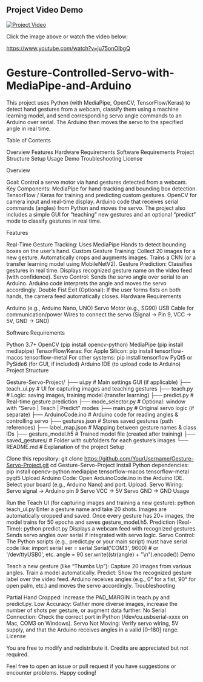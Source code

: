 ## Project Video Demo

[![Project Video](https://img.youtube.com/vi/ju75onOlbgQ/0.jpg)](https://www.youtube.com/watch?v=ju75onOlbgQ)

Click the image above or watch the video below:

https://www.youtube.com/watch?v=ju75onOlbgQ


# Gesture-Controlled-Servo-with-MediaPipe-and-Arduino
This project uses Python (with MediaPipe, OpenCV, TensorFlow/Keras) to detect hand gestures from a webcam, classify them using a machine learning model, and send corresponding servo angle commands to an Arduino over serial. The Arduino then moves the servo to the specified angle in real time.

Table of Contents

Overview
Features
Hardware Requirements
Software Requirements
Project Structure
Setup
Usage
Demo
Troubleshooting
License

Overview

Goal: Control a servo motor via hand gestures detected from a webcam.
Key Components:
MediaPipe for hand-tracking and bounding box detection.
TensorFlow / Keras for training and predicting custom gestures.
OpenCV for camera input and real-time display.
Arduino code that receives serial commands (angles) from Python and moves the servo.
The project also includes a simple GUI for “teaching” new gestures and an optional “predict” mode to classify gestures in real time.

Features

Real-Time Gesture Tracking:
Uses MediaPipe Hands to detect bounding boxes on the user’s hand.
Custom Gesture Training:
Collect 20 images for a new gesture.
Automatically crops and augments images.
Trains a CNN (or a transfer learning model using MobileNetV2).
Gesture Prediction:
Classifies gestures in real time.
Displays recognized gesture name on the video feed (with confidence).
Servo Control:
Sends the servo angle over serial to an Arduino.
Arduino code interprets the angle and moves the servo accordingly.
Double Fist Exit (Optional):
If the user forms fists on both hands, the camera feed automatically closes.
Hardware Requirements

Arduino (e.g., Arduino Nano, UNO)
Servo Motor (e.g., SG90)
USB Cable for communication/power
Wires to connect the servo (Signal -> Pin 9, VCC -> 5V, GND -> GND)


Software Requirements

Python 3.7+
OpenCV (pip install opencv-python)
MediaPipe (pip install mediapipe)
TensorFlow/Keras:
For Apple Silicon:
pip install tensorflow-macos tensorflow-metal
For other systems:
pip install tensorflow
PyQt5 or PySide6 (for GUI, if included)
Arduino IDE (to upload code to Arduino)
Project Structure

Gesture-Servo-Project/
├── ui.py               # Main settings GUI (if applicable)
├── teach_ui.py         # UI for capturing images and teaching gestures
├── teach.py            # Logic: saving images, training model (transfer learning)
├── predict.py          # Real-time gesture prediction
├── mode_selector.py    # Optional: window with "Servo | Teach | Predict" modes
├── main.py             # Original servo logic (if separate)
├── ArduinoCode.ino     # Arduino code for reading angles & controlling servo
├── gestures.json       # Stores saved gestures (path references)
├── label_map.json      # Mapping between gesture names & class IDs
├── gesture_model.h5    # Trained model file (created after training)
├── saved_gestures/     # Folder with subfolders for each gesture’s images
└── README.md           # Explanation of the project
Setup

Clone this repository:
git clone https://github.com/YourUsername/Gesture-Servo-Project.git
cd Gesture-Servo-Project
Install Python dependencies:
pip install opencv-python mediapipe tensorflow-macos tensorflow-metal pyqt5
Upload Arduino Code:
Open ArduinoCode.ino in the Arduino IDE.
Select your board (e.g., Arduino Nano) and port.
Upload.
Servo Wiring:
Servo signal -> Arduino pin 9
Servo VCC -> 5V
Servo GND -> GND
Usage

Run the Teach UI (for capturing images and training a new gesture):
python teach_ui.py
Enter a gesture name and take 20 shots.
Images are automatically cropped and saved.
Once every gesture has 20+ images, the model trains for 50 epochs and saves gesture_model.h5.
Prediction (Real-Time):
python predict.py
Displays a webcam feed with recognized gestures.
Sends servo angles over serial if integrated with servo logic.
Servo Control:
The Python scripts (e.g., predict.py or your main script) must have serial code like:
import serial
ser = serial.Serial('COM3', 9600)  # or '/dev/ttyUSB0', etc.
angle = 90
ser.write((str(angle) + "\n").encode())
Demo

Teach a new gesture (like “Thumbs Up”):
Capture 20 images from various angles.
Train a model automatically.
Predict:
Show the recognized gesture label over the video feed.
Arduino receives angles (e.g., 0° for a fist, 90° for open palm, etc.) and moves the servo accordingly.
Troubleshooting

Partial Hand Cropped: Increase the PAD_MARGIN in teach.py and predict.py.
Low Accuracy: Gather more diverse images, increase the number of shots per gesture, or augment data further.
No Serial Connection: Check the correct port in Python (/dev/cu.usbserial-xxxx on Mac, COM3 on Windows).
Servo Not Moving: Verify servo wiring, 5V supply, and that the Arduino receives angles in a valid [0–180] range.
License

You are free to modify and redistribute it. Credits are appreciated but not required.

Feel free to open an issue or pull request if you have suggestions or encounter problems. Happy coding!
